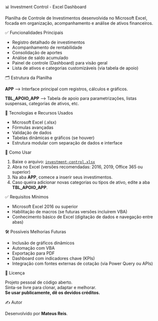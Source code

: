 📊 Investment Control - Excel Dashboard

Planilha de Controle de Investimentos desenvolvida no Microsoft Excel, focada em organização, acompanhamento e análise de ativos financeiros.



✅ Funcionalidades Principais

- Registro detalhado de investimentos
- Acompanhamento de rentabilidade
- Consolidação de aportes
- Análise de saldo acumulado
- Painel de controle (Dashboard) para visão geral
- Lista de ativos e categorias customizáveis (via tabela de apoio)



🗂 Estrutura da Planilha

**APP** --> Interface principal com registros, cálculos e gráficos.

**TBL_APOIO_APP** --> Tabela de apoio para parametrizações, listas suspensas, categorias de ativos, etc.



🎯 Tecnologias e Recursos Usados

- Microsoft Excel (.xlsx)
- Fórmulas avançadas
- Validação de dados
- Tabelas dinâmicas e gráficos (se houver)
- Estrutura modular com separação de dados e interface



🚀 Como Usar

1. Baixe o arquivo: [`investment-control.xlsx`](./investment-control.xlsx)
2. Abra no Excel (versões recomendadas: 2016, 2019, Office 365 ou superior)
3. Na aba **APP**, comece a inserir seus investimentos.
4. Caso queira adicionar novas categorias ou tipos de ativo, edite a aba **TBL_APOIO_APP**.



✅ Requisitos Mínimos

- Microsoft Excel 2016 ou superior
- Habilitação de macros (se futuras versões incluírem VBA)
- Conhecimento básico de Excel (digitação de dados e navegação entre abas)



🛠 Possíveis Melhorias Futuras

- Inclusão de gráficos dinâmicos
- Automação com VBA
- Exportação para PDF
- Dashboard com indicadores chave (KPIs)
- Integração com fontes externas de cotação (via Power Query ou APIs)


📌 Licença

Projeto pessoal de código aberto.  
Sinta-se livre para clonar, adaptar e melhorar.  
**Se usar publicamente, dê os devidos créditos.**

✍️ Autor

Desenvolvido por **Mateus Reis**.
